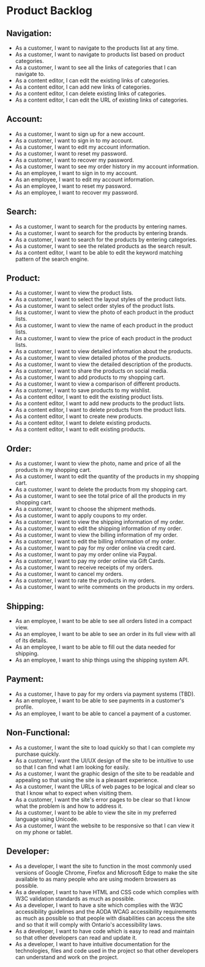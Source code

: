 # Product Backlog

## Navigation:
* As a customer, I want to navigate to the products list at any time.
* As a customer, I want to navigate to products list based on product categories.
* As a customer, I want to see all the links of categories that I can navigate to.
* As a content editor, I can edit the existing links of categories.
* As a content editor, I can add new links of categories.
* As a content editor, I can delete existing links of categories.
* As a content editor, I can edit the URL of existing links of categories.

## Account:
* As a customer, I want to sign up for a new account.
* As a customer, I want to sign in to my account.
* As a customer, I want to edit my account information.
* As a customer, I want to reset my password. 
* As a customer, I want to recover my password.
* As a customer, I want to see my order history in my account information.
* As an employee, I want to sign in to my account.
* As an employee, I want to edit my account information.
* As an employee, I want to reset my password.
* As an employee, I want to recover my password.

## Search:
* As a customer, I want to search for the products by entering names.
* As a customer, I want to search for the products by entering brands.
* As a customer, I want to search for the products by entering categories.
* As a customer, I want to see the related products as the search result.
* As a content editor, I want to be able to edit the keyword matching pattern of the search engine.

## Product:
* As a customer, I want to view the product lists.
* As a customer, I want to select the layout styles of the product lists.
* As a customer, I want to select order styles of the product lists.
* As a customer, I want to view the photo of each product in the product lists. 
* As a customer, I want to view the name of each product in the product lists. 
* As a customer, I want to view the price of each product in the product lists. 
* As a customer, I want to view detailed information about the products.
* As a customer, I want to view detailed photos of the products.
* As a customer, I want to view the detailed description of the products.
* As a customer, I want to share the products on social media.
* As a customer, I want to add products to my shopping cart.
* As a customer, I want to view a comparison of different products.
* As a customer, I want to save products to my wishlist.
* As a content editor, I want to edit the existing product lists.
* As a content editor, I want to add new products to the product lists.
* As a content editor, I want to delete products from the product lists.
* As a content editor, I want to create new products.
* As a content editor, I want to delete existing products.
* As a content editor, I want to edit existing products.


## Order:
* As a customer, I want to view the photo, name and price of all the products in my shopping cart.
* As a customer, I want to edit the quantity of the products in my shopping cart. 
* As a customer, I want to delete the products from my shopping cart.
* As a customer, I want to see the total price of all the products in my shopping cart.
* As a customer, I want to choose the shipment methods.
* As a customer, I want to apply coupons to my order. 
* As a customer, I want to view the shipping information of my order.  
* As a customer, I want to edit the shipping information of my order.  
* As a customer, I want to view the billing information of my order.  
* As a customer, I want to edit the billing information of my order.  
* As a customer, I want to pay for my order online via credit card.
* As a customer, I want to pay my order online via Paypal.
* As a customer, I want to pay my order online via Gift Cards.
* As a customer, I want to receive receipts of my orders.
* As a customer, I want to cancel my orders.
* As a customer, I want to rate the products in my orders.
* As a customer, I want to write comments on the products in my orders.


## Shipping:
* As an employee, I want to be able to see all orders listed in a compact view.
* As an employee, I want to be able to see an order in its full view with all of its details.
* As an employee, I want to be able to fill out the data needed for shipping.
* As an employee, I want to ship things using the shipping system API.


## Payment:
* As a customer, I have to pay for my orders via payment systems (TBD).
* As an employee, I want to be able to see payments in a customer's profile.
* As an employee, I want to be able to cancel a payment of a customer.

## Non-Functional:
* As a customer, I want the site to load quickly so that I can complete my purchase quickly.
* As a customer, I want the UI/UX design of the site to be intuitive to use so that I can find what I am looking for easily.
* As a customer, I want the graphic design of the site to be readable and appealing so that using the site is a pleasant experience.
* As a customer, I want the URLs of web pages to be logical and clear so that I know what to expect when visiting them.
* As a customer, I want the site's error pages to be clear so that I know what the problem is and how to address it.
* As a customer, I want to be able to view the site in my preferred language using Unicode.
* As a customer, I want the website to be responsive so that I can view it on my phone or tablet.

## Developer:
* As a developer, I want the site to function in the most commonly used versions of Google Chrome, Firefox and Microsoft Edge to make the site available to as many people who are using modern browsers as possible.
* As a developer, I want to have HTML and CSS code which complies with W3C validation standards as much as possible.
* As a developer, I want to have a site which complies with the W3C accessibility guidelines and the AODA WCAG accessibility requirements as much as possible so that people with disabilities can access the site and so that it will comply with Ontario's accessibility laws.
* As a developer, I want to have code which is easy to read and maintain so that other developers can read and update it.
* As a developer, I want to have intuitive documentation for the technologies, files and code used in the project so that other developers can understand and work on the project.
